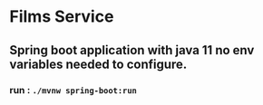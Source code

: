 # Films Service
## Spring boot application with java 11 no env variables needed to configure.


### run  : ```./mvnw spring-boot:run```